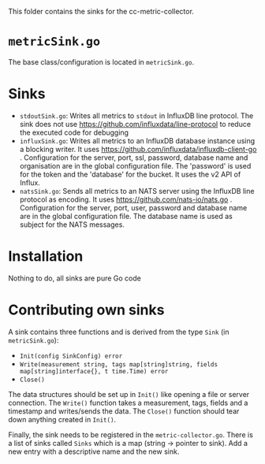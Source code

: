 This folder contains the sinks for the cc-metric-collector.

# `metricSink.go`
The base class/configuration is located in `metricSink.go`.

# Sinks
* `stdoutSink.go`: Writes all metrics to `stdout` in InfluxDB line protocol. The sink does not use https://github.com/influxdata/line-protocol to reduce the executed code for debugging
* `influxSink.go`: Writes all metrics to an InfluxDB database instance using a blocking writer. It uses https://github.com/influxdata/influxdb-client-go . Configuration for the server, port, ssl, password, database name and organisation are in the global configuration file. The 'password' is used for the token and the 'database' for the bucket. It uses the v2 API of Influx.
* `natsSink.go`: Sends all metrics to an NATS server using the InfluxDB line protocol as encoding. It uses https://github.com/nats-io/nats.go . Configuration for the server, port, user, password and database name are in the global configuration file. The database name is used as subject for the NATS messages.

# Installation
Nothing to do, all sinks are pure Go code

# Contributing own sinks
A sink contains three functions and is derived from the type `Sink` (in `metricSink.go`):
* `Init(config SinkConfig) error`
* `Write(measurement string, tags map[string]string, fields map[string]interface{}, t time.Time) error`
* `Close()`

The data structures should be set up in `Init()` like opening a file or server connection. The `Write()` function takes a measurement, tags, fields and a timestamp and writes/sends the data. The `Close()` function should tear down anything created in `Init()`.

Finally, the sink needs to be registered in the `metric-collector.go`. There is a list of sinks called `Sinks` which is a map (string -> pointer to sink). Add a new entry with a descriptive name and the new sink.
